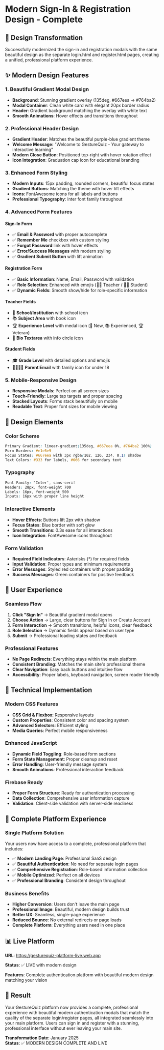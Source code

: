 # Modern Sign-In & Registration Design - Complete

## 🎨 Design Transformation

Successfully modernized the sign-in and registration modals with the same beautiful design as the separate login.html and register.html pages, creating a unified, professional platform experience.

## ✨ Modern Design Features

### 1. **Beautiful Gradient Modal Design**
- **Background**: Stunning gradient overlay (135deg, #667eea → #764ba2)
- **Modal Container**: Clean white card with elegant 20px border radius
- **Header**: Gradient background matching the overlay with white text
- **Smooth Animations**: Hover effects and transitions throughout

### 2. **Professional Header Design**
- **Gradient Header**: Matches the beautiful purple-blue gradient theme
- **Welcome Message**: "Welcome to GestureQuiz - Your gateway to interactive learning"
- **Modern Close Button**: Positioned top-right with hover rotation effect
- **Icon Integration**: Graduation cap icon for educational branding

### 3. **Enhanced Form Styling**
- **Modern Inputs**: 15px padding, rounded corners, beautiful focus states
- **Gradient Buttons**: Matching the theme with hover lift effects
- **Icons**: FontAwesome icons for all labels and buttons
- **Professional Typography**: Inter font family throughout

### 4. **Advanced Form Features**

#### **Sign-In Form**
- ✅ **Email & Password** with proper autocomplete
- ✅ **Remember Me** checkbox with custom styling
- ✅ **Forgot Password** link with hover effects
- ✅ **Error/Success Messages** with modern styling
- ✅ **Gradient Submit Button** with lift animation

#### **Registration Form**
- ✅ **Basic Information**: Name, Email, Password with validation
- ✅ **Role Selection**: Enhanced with emojis (👨‍🏫 Teacher / 👨‍🎓 Student)
- ✅ **Dynamic Fields**: Smooth show/hide for role-specific information

#### **Teacher Fields**
- 🏫 **School/Institution** with school icon
- 📚 **Subject Area** with book icon  
- 🏆 **Experience Level** with medal icon (🌱 New, 📚 Experienced, 🏆 Veteran)
- 📝 **Bio Textarea** with info circle icon

#### **Student Fields**
- 🎓 **Grade Level** with detailed options and emojis
- 👨‍👩‍👧‍👦 **Parent Email** with family icon for under 18

### 5. **Mobile-Responsive Design**
- **Responsive Modals**: Perfect on all screen sizes
- **Touch-Friendly**: Large tap targets and proper spacing
- **Stacked Layouts**: Forms stack beautifully on mobile
- **Readable Text**: Proper font sizes for mobile viewing

## 🎯 Design Elements

### **Color Scheme**
```css
Primary Gradient: linear-gradient(135deg, #667eea 0%, #764ba2 100%)
Form Borders: #e1e5e9
Focus States: #667eea with 3px rgba(102, 126, 234, 0.1) shadow
Text Colors: #333 for labels, #666 for secondary text
```

### **Typography**
```css
Font Family: 'Inter', sans-serif
Headers: 28px, font-weight 700
Labels: 16px, font-weight 500
Inputs: 16px with proper line height
```

### **Interactive Elements**
- **Hover Effects**: Buttons lift 2px with shadow
- **Focus States**: Blue border with soft glow
- **Smooth Transitions**: 0.3s ease for all interactions
- **Icon Integration**: FontAwesome icons throughout

### **Form Validation**
- **Required Field Indicators**: Asterisks (*) for required fields
- **Input Validation**: Proper types and minimum requirements
- **Error Messages**: Styled red containers with proper padding
- **Success Messages**: Green containers for positive feedback

## 📱 User Experience

### **Seamless Flow**
1. **Click "Sign In"** → Beautiful gradient modal opens
2. **Choose Action** → Large, clear buttons for Sign In or Create Account
3. **Form Interaction** → Smooth transitions, helpful icons, clear feedback
4. **Role Selection** → Dynamic fields appear based on user type
5. **Submit** → Professional loading states and feedback

### **Professional Features**
- **No Page Redirects**: Everything stays within the main platform
- **Consistent Branding**: Matches the main site's professional theme
- **Clear Navigation**: Easy back buttons and intuitive flow
- **Accessibility**: Proper labels, keyboard navigation, screen reader friendly

## 🚀 Technical Implementation

### **Modern CSS Features**
- **CSS Grid & Flexbox**: Responsive layouts
- **Custom Properties**: Consistent color and spacing system
- **Advanced Selectors**: Efficient styling
- **Media Queries**: Perfect mobile responsiveness

### **Enhanced JavaScript**
- **Dynamic Field Toggling**: Role-based form sections
- **Form State Management**: Proper cleanup and reset
- **Error Handling**: User-friendly message system
- **Smooth Animations**: Professional interaction feedback

### **Firebase Ready**
- **Proper Form Structure**: Ready for authentication processing
- **Data Collection**: Comprehensive user information capture
- **Validation**: Client-side validation with server-side readiness

## 🎉 Complete Platform Experience

### **Single Platform Solution**
Your users now have access to a complete, professional platform that includes:

- ✅ **Modern Landing Page**: Professional SaaS design
- ✅ **Beautiful Authentication**: No need for separate login pages
- ✅ **Comprehensive Registration**: Role-based information collection
- ✅ **Mobile Optimized**: Perfect on all devices
- ✅ **Professional Branding**: Consistent design throughout

### **Business Benefits**
- **Higher Conversion**: Users don't leave the main page
- **Professional Image**: Beautiful, modern design builds trust
- **Better UX**: Seamless, single-page experience
- **Reduced Bounce**: No external redirects or page loads
- **Complete Platform**: Everything users need in one place

## 📊 Live Platform

**URL**: https://gesturequiz-platform-live.web.app

**Status**: ✅ LIVE with modern design

**Features**: Complete authentication platform with beautiful modern design matching your vision

## 🎯 Result

Your GestureQuiz platform now provides a complete, professional experience with beautiful modern authentication modals that match the quality of the separate login/register pages, all integrated seamlessly into your main platform. Users can sign in and register with a stunning, professional interface without ever leaving your main site.

**Transformation Date**: January 2025  
**Status**: ✅ MODERN DESIGN COMPLETE AND LIVE

